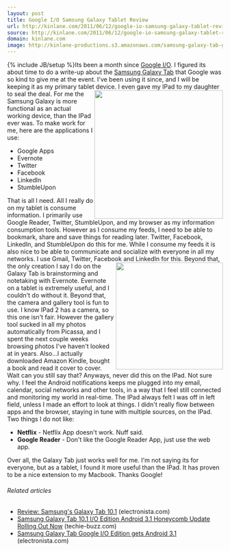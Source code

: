 ```yaml
---
layout: post
title: Google I/O Samsung Galaxy Tablet Review
url: http://kinlane.com/2011/06/12/google-io-samsung-galaxy-tablet-review/
source: http://kinlane.com/2011/06/12/google-io-samsung-galaxy-tablet-review/
domain: kinlane.com
image: http://kinlane-productions.s3.amazonaws.com/samsung-galaxy-tab-google-io-edition.png
---
```

{% include JB/setup %}Its been a month since <a href="http://www.google.com/events/io/2011/">Google I/O</a>. I figured its about time to do a write-up about the <a href="http://www.samsung.com/global/microsite/galaxytab/10.1/index.html">Samsung Galaxy Tab</a> that Google was so kind to give me at the event. I've been using it since, and I will be keeping it as my primary tablet device. I even gave my IPad to my daughter to seal the deal. <a href="http://www.samsung.com/global/microsite/galaxytab/10.1/index.html"><img class="c1" src="http://kinlane-productions.s3.amazonaws.com/samsung-galaxy-tab-google-io-edition.png" alt="" width="300" align="right" /></a>For me the Samsung Galaxy is more functional as an actual working device, than the IPad ever was. To make work for me, here are the applications I use:
<ul class="mainlist">
     <li>Google Apps
     </li>
     <li>Evernote
     </li>
     <li>Twitter
     </li>
     <li>Facebook
     </li>
     <li>LinkedIn
     </li>
     <li>StumbleUpon
     </li>
</ul>That is all I need. All I really do on my tablet is consume information. I primarily use Google Reader, Twitter, StumbleUpon, and my browser as my information consumption tools. However as I consume my feeds, I need to be able to bookmark, share and save things for reading later. Twitter, Facebook, LinkedIn, and StumbleUpon do this for me. While I consume my feeds it is also nice to be able to communicate and socialize with everyone in all my networks. I use Gmail, Twitter, Facebook and LinkedIn for this. <a href="http://www.evernote.com/about/download/android.php"><img class="c1" src="http://kinlane-productions.s3.amazonaws.com/samsung-galaxy-tab-evernote.jpg" alt="" width="250" align="right" /></a>Beyond that, the only creation I say I do on the Galaxy Tab is brainstorming and notetaking with Evernote. Evernote on a tablet is extremely useful, and I couldn't do without it. Beyond that, the camera and gallery tool is fun to use. I know IPad 2 has a camera, so this one isn't fair. However the gallery tool sucked in all my photos automatically from Picassa, and I spent the next couple weeks browsing photos I've haven't looked at in years. Also...I actually downloaded Amazon Kindle, bought a book and read it cover to cover. Wait can you still say that? Anyways, never did this on the IPad. Not sure why. I feel the Android notifications keeps me plugged into my email, calendar, social networks and other tools, in a way that I feel still connected and monitoring my world in real-time. The IPad always felt I was off in left field, unless I made an effort to look at things. I didn't really flow between apps and the browser, staying in tune with multiple sources, on the IPad. Two things I do not like:
<ul class="mainlist">
     <li>
          <strong>Netflix</strong> - Netflix App doesn't work. Nuff said.
     </li>
     <li>
          <strong>Google Reader</strong> - Don't like the Google Reader App, just use the web app.
     </li>
</ul>Over all, the Galaxy Tab just works well for me. I'm not saying its for everyone, but as a tablet, I found it more useful than the IPad. It has proven to be a nice extension to my Macbook. Thanks Google!
<h6 class="zemanta-related-title c2">
     Related articles
</h6>
<ul class="zemanta-article-ul">
     <li class="zemanta-article-ul-li">
          <a href="http://www.electronista.com/articles/11/06/10/latest.tab.aimed.directly.at.ipad.2/">Review: Samsung's Galaxy Tab 10.1</a> (electronista.com)
     </li>
     <li class="zemanta-article-ul-li">
          <a href="http://techie-buzz.com/gadgets-news/samsung-galaxy-tab-10-1-io-edition-android-3-1-honeycomb-update.html">Samsung Galaxy Tab 10.1 I/O Edition Android 3.1 Honeycomb Update Rolling Out Now</a> (techie-buzz.com)
     </li>
     <li class="zemanta-article-ul-li">
          <a href="http://www.electronista.com/articles/11/06/11/galaxy.tab.101.i.o.gets.honeycomb.update/">Samsung Galaxy Tab Google I/O Edition gets Android 3.1</a> (electronista.com)
     </li>
</ul>